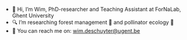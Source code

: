 - 👋 Hi, I’m Wim, PhD-researcher and Teaching Assistant at ForNaLab, Ghent University
- 🔍 I’m researching forest management 🌳 and pollinator ecology 🐝
- 📧 You can reach me on: wim.deschuyter@ugent.be

<!---
Wim-DS/Wim-DS is a ✨ special ✨ repository because its `README.md` (this file) appears on your GitHub profile.
You can click the Preview link to take a look at your changes.
--->
